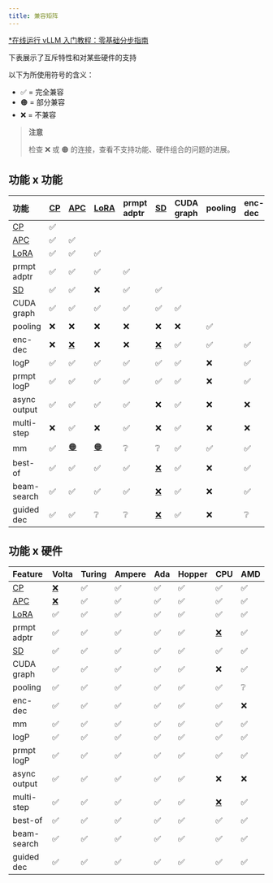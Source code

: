 ```yaml
---
title: 兼容矩阵
---
```


[\*在线运行 vLLM 入门教程：零基础分步指南](https://openbayes.com/console/public/tutorials/rXxb5fZFr29?utm_source=vLLM-CNdoc&utm_medium=vLLM-CNdoc-V1&utm_campaign=vLLM-CNdoc-V1-25ap)

下表展示了互斥特性和对某些硬件的支持

以下为所使用符号的含义：

- ✅ = 完全兼容
- 🟠 = 部分兼容
- ❌ = 不兼容

> **注意**
> 
> 检查 ❌ 或 🟠 的连接，查看不支持功能、硬件组合的问题的进展。

## 功能 x 功能

| 功能                                                                                                  | [CP](https://docs.vllm.ai/en/latest/performance/optimization.html#chunked-prefill) | [APC](https://docs.vllm.ai/en/latest/features/automatic_prefix_caching.html#automatic-prefix-caching) | [LoRA](https://docs.vllm.ai/en/latest/features/lora.html#lora-adapter) | prmpt adptr | [SD](https://docs.vllm.ai/en/latest/features/spec_decode.html) | CUDA graph | pooling | enc-dec | logP | prmpt logP | async output | multi-step                                              | mm  | best-of | beam-search | guided dec |
| :---------------------------------------------------------------------------------------------------- | :--------------------------------------------------------------------------------- | :---------------------------------------------------------------------------------------------------- | :--------------------------------------------------------------------- | :---------- | :------------------------------------------------------------- | :--------- | :------ | :------ | :--- | :--------- | :----------- | :------------------------------------------------------ | :-- | :------ | :---------- | :--------- |
| [CP](https://docs.vllm.ai/en/latest/performance/optimization.html#chunked-prefill)                    | ✅                                                                                 |                                                                                                       |                                                                        |             |                                                                |            |         |         |      |            |              |                                                         |     |         |             |            |
| [APC](https://docs.vllm.ai/en/latest/features/automatic_prefix_caching.html#automatic-prefix-caching) | ✅                                                                                 | ✅                                                                                                    |                                                                        |             |                                                                |            |         |         |      |            |              |                                                         |     |         |             |            |
| [LoRA](https://docs.vllm.ai/en/latest/features/lora.html#lora-adapter)                                | ✅                                                                                 | ✅                                                                                                    | ✅                                                                     |             |                                                                |            |         |         |      |            |              |                                                         |     |         |             |            |
| prmpt adptr                                                                                           | ✅                                                                                 | ✅                                                                                                    | ✅                                                                     | ✅          |                                                                |            |         |         |      |            |              |                                                         |     |         |             |            |
| [SD](https://docs.vllm.ai/en/latest/features/spec_decode.html)                                        | ✅                                                                                 | ✅                                                                                                    | ❌                                                                     | ✅          | ✅                                                             |            |         |         |      |            |              |                                                         |     |         |             |            |
| CUDA graph                                                                                            | ✅                                                                                 | ✅                                                                                                    | ✅                                                                     | ✅          | ✅                                                             | ✅         |         |         |      |            |              |                                                         |     |         |             |            |
| pooling                                                                                               | ❌                                                                                 | ❌                                                                                                    | ❌                                                                     | ❌          | ❌                                                             | ❌         | ✅      |         |      |            |              |                                                         |     |         |             |            |
| enc-dec                                                                                               | ❌                                                                                 | [❌](https://github.com/vllm-project/vllm/issues/7366#)                                               | ❌                                                                     | ❌          | [❌](https://github.com/vllm-project/vllm/issues/7366#)        | ✅         | ✅      | ✅      |      |            |              |                                                         |     |         |             |            |
| logP                                                                                                  | ✅                                                                                 | ✅                                                                                                    | ✅                                                                     | ✅          | ✅                                                             | ✅         | ❌      | ✅      | ✅   |            |              |                                                         |     |         |             |            |
| prmpt logP                                                                                            | ✅                                                                                 | ✅                                                                                                    | ✅                                                                     | ✅          | ✅                                                             | ✅         | ❌      | ✅      | ✅   | ✅         |              |                                                         |     |         |             |            |
| async output                                                                                          | ✅                                                                                 | ✅                                                                                                    | ✅                                                                     | ✅          | ❌                                                             | ✅         | ❌      | ❌      | ✅   | ✅         | ✅           |                                                         |     |         |             |            |
| multi-step                                                                                            | ❌                                                                                 | ✅                                                                                                    | ❌                                                                     | ✅          | ❌                                                             | ✅         | ❌      | ❌      | ✅   | ✅         | ✅           | ✅                                                      |     |         |             |            |
| mm                                                                                                    | ✅                                                                                 | [🟠](https://github.com/vllm-project/vllm/pull/8348#)                                                 | [🟠](https://github.com/vllm-project/vllm/pull/4194#)                  | ❔          | ❔                                                             | ✅         | ✅      | ✅      | ✅   | ✅         | ✅           | ❔                                                      | ✅  |         |             |            |
| best-of                                                                                               | ✅                                                                                 | ✅                                                                                                    | ✅                                                                     | ✅          | [❌](https://github.com/vllm-project/vllm/issues/6137#)        | ✅         | ❌      | ✅      | ✅   | ✅         | ❔           | [❌](https://github.com/vllm-project/vllm/issues/7968#) | ✅  | ✅      |             |            |
| beam-search                                                                                           | ✅                                                                                 | ✅                                                                                                    | ✅                                                                     | ✅          | [❌](https://github.com/vllm-project/vllm/issues/6137#)        | ✅         | ❌      | ✅      | ✅   | ✅         | ❔           | [❌](https://github.com/vllm-project/vllm/issues/7968#) | ❔  | ✅      | ✅          |            |
| guided dec                                                                                            | ✅                                                                                 | ✅                                                                                                    | ❔                                                                     | ❔          | [❌](https://github.com/vllm-project/vllm/issues/11484#)       | ✅         | ❌      | ❔      | ✅   | ✅         | ✅           | [❌](https://github.com/vllm-project/vllm/issues/9893#) | ❔  | ✅      | ✅          | ✅         |

## 功能 x 硬件

| Feature                                                                                               | Volta                                                   | Turing | Ampere | Ada | Hopper | CPU                                                     | AMD |
| :---------------------------------------------------------------------------------------------------- | :------------------------------------------------------ | :----- | :----- | :-- | :----- | :------------------------------------------------------ | :-- |
| [CP](https://docs.vllm.ai/en/latest/performance/optimization.html#chunked-prefill)                    | [❌](https://github.com/vllm-project/vllm/issues/2729#) | ✅     | ✅     | ✅  | ✅     | ✅                                                      | ✅  |
| [APC](https://docs.vllm.ai/en/latest/features/automatic_prefix_caching.html#automatic-prefix-caching) | [❌](https://github.com/vllm-project/vllm/issues/3687#) | ✅     | ✅     | ✅  | ✅     | ✅                                                      | ✅  |
| [LoRA](https://docs.vllm.ai/en/latest/features/lora.html#lora-adapter)                                | ✅                                                      | ✅     | ✅     | ✅  | ✅     | ✅                                                      | ✅  |
| prmpt adptr                                                                                           | ✅                                                      | ✅     | ✅     | ✅  | ✅     | [❌](https://github.com/vllm-project/vllm/issues/8475#) | ✅  |
| [SD](https://docs.vllm.ai/en/latest/features/spec_decode.html)                                        | ✅                                                      | ✅     | ✅     | ✅  | ✅     | ✅                                                      | ✅  |
| CUDA graph                                                                                            | ✅                                                      | ✅     | ✅     | ✅  | ✅     | ❌                                                      | ✅  |
| pooling                                                                                               | ✅                                                      | ✅     | ✅     | ✅  | ✅     | ✅                                                      | ❔  |
| enc-dec                                                                                               | ✅                                                      | ✅     | ✅     | ✅  | ✅     | ✅                                                      | ❌  |
| mm                                                                                                    | ✅                                                      | ✅     | ✅     | ✅  | ✅     | ✅                                                      | ✅  |
| logP                                                                                                  | ✅                                                      | ✅     | ✅     | ✅  | ✅     | ✅                                                      | ✅  |
| prmpt logP                                                                                            | ✅                                                      | ✅     | ✅     | ✅  | ✅     | ✅                                                      | ✅  |
| async output                                                                                          | ✅                                                      | ✅     | ✅     | ✅  | ✅     | ❌                                                      | ❌  |
| multi-step                                                                                            | ✅                                                      | ✅     | ✅     | ✅  | ✅     | [❌](https://github.com/vllm-project/vllm/issues/8477#) | ✅  |
| best-of                                                                                               | ✅                                                      | ✅     | ✅     | ✅  | ✅     | ✅                                                      | ✅  |
| beam-search                                                                                           | ✅                                                      | ✅     | ✅     | ✅  | ✅     | ✅                                                      | ✅  |
| guided dec                                                                                            | ✅                                                      | ✅     | ✅     | ✅  | ✅     | ✅                                                      | ✅  |
